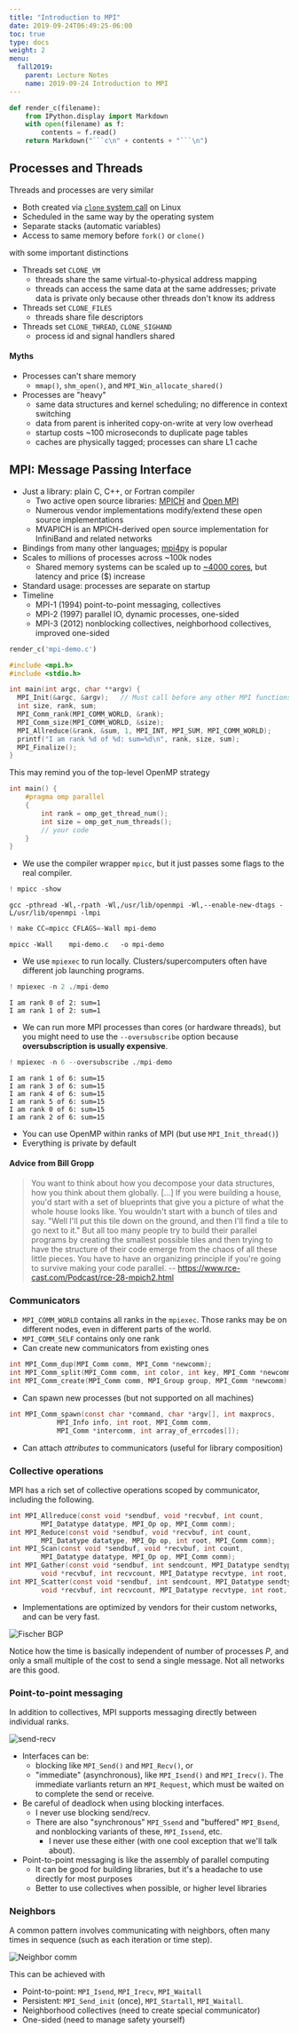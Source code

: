 ```yaml
---
title: "Introduction to MPI"
date: 2019-09-24T06:49:25-06:00
toc: true
type: docs
weight: 2
menu:
  fall2019:
    parent: Lecture Notes
    name: 2019-09-24 Introduction to MPI
---
```

```python
def render_c(filename):
    from IPython.display import Markdown
    with open(filename) as f:
        contents = f.read()
    return Markdown("```c\n" + contents + "```\n")
```

## Processes and Threads

Threads and processes are very similar
* Both created via [`clone` system call](https://linux.die.net/man/2/clone) on Linux
* Scheduled in the same way by the operating system
* Separate stacks (automatic variables)
* Access to same memory before `fork()` or `clone()`

with some important distinctions

* Threads set `CLONE_VM`
  * threads share the same virtual-to-physical address mapping
  * threads can access the same data at the same addresses; private data is private only because other threads don't know its address
* Threads set `CLONE_FILES`
  * threads share file descriptors
* Threads set `CLONE_THREAD`, `CLONE_SIGHAND`
  * process id and signal handlers shared

#### Myths
* Processes can't share memory
  * `mmap()`, `shm_open()`, and `MPI_Win_allocate_shared()`
* Processes are "heavy"
  * same data structures and kernel scheduling; no difference in context switching
  * data from parent is inherited copy-on-write at very low overhead
  * startup costs ~100 microseconds to duplicate page tables
  * caches are physically tagged; processes can share L1 cache

## MPI: Message Passing Interface

* Just a library: plain C, C++, or Fortran compiler
  * Two active open source libraries: [MPICH](https://www.mpich.org/) and [Open MPI](https://www.open-mpi.org/)
  * Numerous vendor implementations modify/extend these open source implementations
  * MVAPICH is an MPICH-derived open source implementation for InfiniBand and related networks
* Bindings from many other languages; [mpi4py](https://mpi4py.readthedocs.io/en/stable/) is popular
* Scales to millions of processes across ~100k nodes
  * Shared memory systems can be scaled up to [~4000 cores](https://www.uvhpc.com/sgi-uv-3000), but latency and price ($) increase
* Standard usage: processes are separate on startup
* Timeline
  * MPI-1 (1994) point-to-point messaging, collectives
  * MPI-2 (1997) parallel IO, dynamic processes, one-sided
  * MPI-3 (2012) nonblocking collectives, neighborhood collectives, improved one-sided


```python
render_c('mpi-demo.c')
```




```c
#include <mpi.h>
#include <stdio.h>

int main(int argc, char **argv) {
  MPI_Init(&argc, &argv);   // Must call before any other MPI functions
  int size, rank, sum;
  MPI_Comm_rank(MPI_COMM_WORLD, &rank);
  MPI_Comm_size(MPI_COMM_WORLD, &size);
  MPI_Allreduce(&rank, &sum, 1, MPI_INT, MPI_SUM, MPI_COMM_WORLD);
  printf("I am rank %d of %d: sum=%d\n", rank, size, sum);
  MPI_Finalize();
}
```




This may remind you of the top-level OpenMP strategy
```c
int main() {
    #pragma omp parallel
    {
        int rank = omp_get_thread_num();
        int size = omp_get_num_threads();
        // your code
    }
}
```

* We use the compiler wrapper `mpicc`, but it just passes some flags to the real compiler.


```python
! mpicc -show
```

    gcc -pthread -Wl,-rpath -Wl,/usr/lib/openmpi -Wl,--enable-new-dtags -L/usr/lib/openmpi -lmpi



```python
! make CC=mpicc CFLAGS=-Wall mpi-demo
```

    mpicc -Wall    mpi-demo.c   -o mpi-demo


* We use `mpiexec` to run locally.  Clusters/supercomputers often have different job launching programs.


```python
! mpiexec -n 2 ./mpi-demo
```

    I am rank 0 of 2: sum=1
    I am rank 1 of 2: sum=1


* We can run more MPI processes than cores (or hardware threads), but you might need to use the `--oversubscribe` option because **oversubscription is usually expensive**.


```python
! mpiexec -n 6 --oversubscribe ./mpi-demo
```

    I am rank 1 of 6: sum=15
    I am rank 3 of 6: sum=15
    I am rank 4 of 6: sum=15
    I am rank 5 of 6: sum=15
    I am rank 0 of 6: sum=15
    I am rank 2 of 6: sum=15


* You can use OpenMP within ranks of MPI (but use `MPI_Init_thread()`)
* Everything is private by default

#### Advice from Bill Gropp

>   You want to think about how you decompose your data structures, how
    you think about them globally.  [...]  If you were building a house,
    you'd start with a set of blueprints that give you a picture of what
    the whole house looks like.  You wouldn't start with a bunch of
    tiles and say. "Well I'll put this tile down on the ground, and
    then I'll find a tile to go next to it."  But all too many people
    try to build their parallel programs by creating the smallest
    possible tiles and then trying to have the structure of their code
    emerge from the chaos of all these little pieces.  You have to have
    an organizing principle if you're going to survive making your code
    parallel.
    -- https://www.rce-cast.com/Podcast/rce-28-mpich2.html

### Communicators

* `MPI_COMM_WORLD` contains all ranks in the `mpiexec`.  Those ranks may be on different nodes, even in different parts of the world.
* `MPI_COMM_SELF` contains only one rank
* Can create new communicators from existing ones
```c
int MPI_Comm_dup(MPI_Comm comm, MPI_Comm *newcomm);
int MPI_Comm_split(MPI_Comm comm, int color, int key, MPI_Comm *newcomm);
int MPI_Comm_create(MPI_Comm comm, MPI_Group group, MPI_Comm *newcomm);
```
* Can spawn new processes (but not supported on all machines)
```c
int MPI_Comm_spawn(const char *command, char *argv[], int maxprocs,
            MPI_Info info, int root, MPI_Comm comm,
            MPI_Comm *intercomm, int array_of_errcodes[]);
```
* Can attach _attributes_ to communicators (useful for library composition)

### Collective operations

MPI has a rich set of collective operations scoped by communicator, including the following.

```c
int MPI_Allreduce(const void *sendbuf, void *recvbuf, int count,
        MPI_Datatype datatype, MPI_Op op, MPI_Comm comm);
int MPI_Reduce(const void *sendbuf, void *recvbuf, int count,
        MPI_Datatype datatype, MPI_Op op, int root, MPI_Comm comm);
int MPI_Scan(const void *sendbuf, void *recvbuf, int count,
        MPI_Datatype datatype, MPI_Op op, MPI_Comm comm);
int MPI_Gather(const void *sendbuf, int sendcount, MPI_Datatype sendtype,
        void *recvbuf, int recvcount, MPI_Datatype recvtype, int root, MPI_Comm comm);
int MPI_Scatter(const void *sendbuf, int sendcount, MPI_Datatype sendtype,
        void *recvbuf, int recvcount, MPI_Datatype recvtype, int root, MPI_Comm comm);
```

* Implementations are optimized by vendors for their custom networks, and can be very fast.

![Fischer BGP](https://www.mcs.anl.gov/~fischer/gop/bgp_gop_png.png)

Notice how the time is basically independent of number of processes $P$, and only a small multiple of the cost to send a single message. Not all networks are this good.

### Point-to-point messaging

In addition to collectives, MPI supports messaging directly between individual ranks.

![send-recv](mpi-send-recv.png)

* Interfaces can be:
  * blocking like `MPI_Send()` and `MPI_Recv()`, or
  * "immediate" (asynchronous), like `MPI_Isend()` and `MPI_Irecv()`.  The immediate varliants return an `MPI_Request`, which must be waited on to complete the send or receive.
* Be careful of deadlock when using blocking interfaces.
  * I never use blocking send/recv.
  * There are also "synchronous" `MPI_Ssend` and "buffered" `MPI_Bsend`, and nonblocking variants of these, `MPI_Issend`, etc.
    * I never use these either (with one cool exception that we'll talk about).
* Point-to-point messaging is like the assembly of parallel computing
  * It can be good for building libraries, but it's a headache to use directly for most purposes
  * Better to use collectives when possible, or higher level libraries

### Neighbors

A common pattern involves communicating with neighbors, often many times in sequence (such as each iteration or time step).

![Neighbor comm](mpi-neighbor-grid.png)

This can be achieved with
* Point-to-point: `MPI_Isend`, `MPI_Irecv`, `MPI_Waitall`
* Persistent: `MPI_Send_init` (once), `MPI_Startall`, `MPI_Waitall`.
* Neighborhood collectives (need to create special communicator)
* One-sided (need to manage safety yourself)
